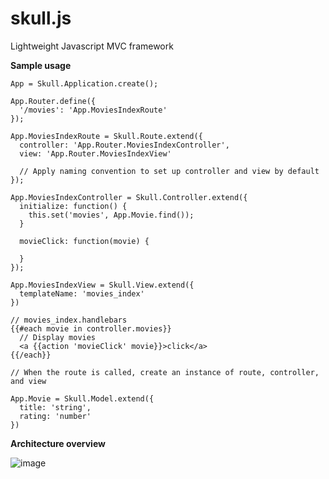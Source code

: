 skull.js
========

Lightweight Javascript MVC framework

**Sample usage**

    App = Skull.Application.create();

    App.Router.define({
      '/movies': 'App.MoviesIndexRoute'
    });

    App.MoviesIndexRoute = Skull.Route.extend({
      controller: 'App.Router.MoviesIndexController',
      view: 'App.Router.MoviesIndexView'

      // Apply naming convention to set up controller and view by default
    });

    App.MoviesIndexController = Skull.Controller.extend({
      initialize: function() {
        this.set('movies', App.Movie.find());
      }
      
      movieClick: function(movie) {

      }
    });

    App.MoviesIndexView = Skull.View.extend({
      templateName: 'movies_index'
    })

    // movies_index.handlebars
    {{#each movie in controller.movies}}
      // Display movies
      <a {{action 'movieClick' movie}}>click</a>
    {{/each}}

    // When the route is called, create an instance of route, controller, and view

    App.Movie = Skull.Model.extend({
      title: 'string',
      rating: 'number'
    })
    
**Architecture overview**

![image](https://drive.google.com/uc?export=download&id=0B0JvQixJ3vfKX0lESjExNWNaYmc)

